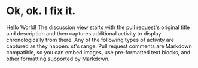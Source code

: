 # Ok, ok. I fix it.

Hello World!
The discussion view starts with the pull request's original title and description and then captures additional activity to display chronologically from there. Any of the following types of activity are captured as they happen:
st's range.
Pull request comments are Markdown compatible, so you can embed images, use pre-formatted text blocks, and other formatting supported by Markdown.

